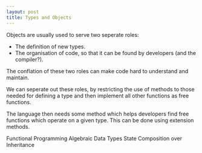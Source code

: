 ```yaml
---
layout: post
title: Types and Objects
---
```


Objects are usually used to serve two seperate roles:

  - The definition of new types.
  - The organisation of code, so that it can be found by developers (and the compiler?).
 
The conflation of these two roles can make code hard to understand and maintain.

We can seperate out these roles, by restricting the use of methods to those needed for defining a type
and then implement all other functions as free functions.

The language then needs some method which helps developers find free functions which operate on a given type.
This can be done using extension methods.

Functional Programming
Algebraic Data Types
State
Composition over Inheritance
